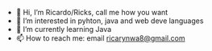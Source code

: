 - 👋 Hi, I’m Ricardo/Ricks, call me how you want
- 👀 I’m interested in pyhton, java and web deve languages
- 🌱 I’m currently learning Java
- 📫 How to reach me: email ricarynwa8@gmail.com 
